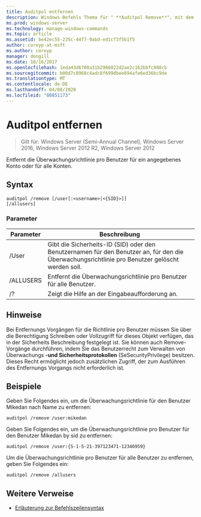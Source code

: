 ```yaml
---
title: Auditpol entfernen
description: Windows-Befehls Thema für " **Auditpol Remove**", mit dem die Überwachungsrichtlinie pro Benutzer für ein angegebenes Konto oder für alle Konten entfernt wird.
ms.prod: windows-server
ms.technology: manage-windows-commands
ms.topic: article
ms.assetid: be42ec55-235c-44f7-9abd-ed1cf3f5b1f5
author: coreyp-at-msft
ms.author: coreyp
manager: dongill
ms.date: 10/16/2017
ms.openlocfilehash: 1eda43d6708a31b2966022d2ae2c162bbfc888cb
ms.sourcegitcommit: b00d7c8968c4adc8f699dbee694afe6ed36bc9de
ms.translationtype: MT
ms.contentlocale: de-DE
ms.lasthandoff: 04/08/2020
ms.locfileid: "80851173"
---
```

# <a name="auditpol-remove"></a>Auditpol entfernen

>Gilt für: Windows Server (Semi-Annual Channel), Windows Server 2016, Windows Server 2012 R2, Windows Server 2012

Entfernt die Überwachungsrichtlinie pro Benutzer für ein angegebenes Konto oder für alle Konten.

## <a name="syntax"></a>Syntax

```
auditpol /remove [/user[:<username>|<{SID}>]]
[/allusers]
```

### <a name="parameters"></a>Parameter

| Parameter | Beschreibung |
| ------- | -------- |
| /User | Gibt die Sicherheits-ID (SID) oder den Benutzernamen für den Benutzer an, für den die Überwachungsrichtlinie pro Benutzer gelöscht werden soll. |
| /ALLUSERS | Entfernt die Überwachungsrichtlinie pro Benutzer für alle Benutzer. |
| /? | Zeigt die Hilfe an der Eingabeaufforderung an. |

## <a name="remarks"></a>Hinweise

Bei Entfernungs Vorgängen für die Richtlinie pro Benutzer müssen Sie über die Berechtigung Schreiben oder Vollzugriff für dieses Objekt verfügen, das in der Sicherheits Beschreibung festgelegt ist. Sie können auch Remove-Vorgänge durchführen, indem Sie das Benutzerrecht zum Verwalten von Überwachungs **-und Sicherheitsprotokollen** (SeSecurityPrivilege) besitzen. Dieses Recht ermöglicht jedoch zusätzlichen Zugriff, der zum Ausführen des Entfernungs Vorgangs nicht erforderlich ist.

## <a name="examples"></a><a name=BKMK_examples></a>Beispiele

Geben Sie Folgendes ein, um die Überwachungsrichtlinie für den Benutzer Mikedan nach Name zu entfernen:

```
auditpol /remove /user:mikedan
```

Geben Sie Folgendes ein, um die Überwachungsrichtlinie pro Benutzer für den Benutzer Mikedan by sid zu entfernen:

```
auditpol /remove /user:{S-1-5-21-397123471-12346959}
```

Um die Überwachungsrichtlinie pro Benutzer für alle Benutzer zu entfernen, geben Sie Folgendes ein:

```
auditpol /remove /allusers
```

## <a name="additional-references"></a>Weitere Verweise

- [Erläuterung zur Befehlszeilensyntax](command-line-syntax-key.md)

